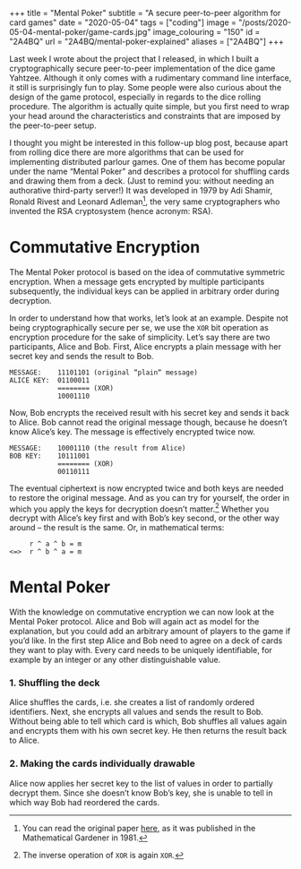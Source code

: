 +++
title = "Mental Poker"
subtitle = "A secure peer-to-peer algorithm for card games"
date = "2020-05-04"
tags = ["coding"]
image = "/posts/2020-05-04-mental-poker/game-cards.jpg"
image_colouring = "150"
id = "2A4BQ"
url = "2A4BQ/mental-poker-explained"
aliases = ["2A4BQ"]
+++

Last week I wrote about the project that I released, in which I built a cryptographically secure peer-to-peer implementation of the dice game Yahtzee. 
Although it only comes with a rudimentary command line interface, it still is surprisingly fun to play. Some people were also curious about the design of the game protocol, especially in regards to the dice rolling procedure. The algorithm is actually quite simple, but you first need to wrap your head around the characteristics and constraints that are imposed by the peer-to-peer setup.

I thought you might be interested in this follow-up blog post, because apart from rolling dice there are more algorithms that can be used for implementing distributed parlour games. One of them has become popular under the name “Mental Poker” and describes a protocol for shuffling cards and drawing them from a deck. (Just to remind you: without needing an authorative third-party server!) It was developed in 1979 by Adi Shamir, Ronald Rivest and Leonard Adleman[^1], the very same cryptographers who invented the RSA cryptosystem (hence acronym: RSA).

# Commutative Encryption

The Mental Poker protocol is based on the idea of commutative symmetric encryption. When a message gets encrypted by multiple participants subsequently, the individual keys can be applied in arbitrary order during decryption.

In order to understand how that works, let’s look at an example. Despite not being cryptographically secure per se, we use the `XOR` bit operation as encryption procedure for the sake of simplicity. Let’s say there are two participants, Alice and Bob. First, Alice encrypts a plain message with her secret key and sends the result to Bob.

```
MESSAGE:    11101101 (original “plain“ message)
ALICE KEY:  01100011
            ======== (XOR)
            10001110
```

Now, Bob encrypts the received result with his secret key and sends it back to Alice. Bob cannot read the original message though, because he doesn’t know Alice’s key. The message is effectively encrypted twice now.

```
MESSAGE:    10001110 (the result from Alice)
BOB KEY:    10111001
            ======== (XOR)
            00110111
```

The eventual ciphertext is now encrypted twice and both keys are needed to restore the original message. And as you can try for yourself, the order in which you apply the keys for decryption doesn’t matter.[^2] Whether you decrypt with Alice’s key first and with Bob’s key second, or the other way around – the result is the same. Or, in mathematical terms:

```
     r ^ a ^ b = m
<=>  r ^ b ^ a = m
```


# Mental Poker

With the knowledge on commutative encryption we can now look at the Mental Poker protocol. Alice and Bob will again act as model for the explanation, but you could add an arbitrary amount of players to the game if you’d like. In the first step Alice and Bob need to agree on a deck of cards they want to play with. Every card needs to be uniquely identifiable, for example by an integer or any other distinguishable value.

### 1. Shuffling the deck
Alice shuffles the cards, i.e. she creates a list of randomly ordered identifiers. Next, she encrypts all values and sends the result to Bob. Without being able to tell which card is which, Bob shuffles all values again and encrypts them with his own secret key. He then returns the result back to Alice.

### 2. Making the cards individually drawable
Alice now applies her secret key to the list of values in order to partially decrypt them. Since she doesn’t know Bob’s key, she is unable to tell in which way Bob had reordered the cards.


[^1]: You can read the original paper [here](http://people.csail.mit.edu/rivest/ShamirRivestAdleman-MentalPoker.pdf), as it was published in the Mathematical Gardener in 1981.
[^2]: The inverse operation of `XOR` is again `XOR`.
